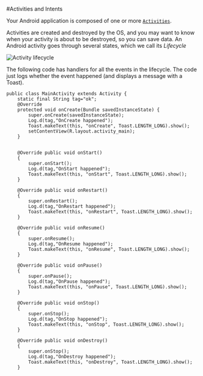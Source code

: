 #Activities and Intents

Your Android application is composed of one or more [`Activities`](http://developer.android.com/reference/android/app/Activity.html).

Activities are created and destroyed by the OS, and you may want to know when your activity is about to be destroyed, so you can save data. An Android activity goes through several states, which we call its *Lifecycle*


![Activity lifecycle](http://developer.android.com/images/activity_lifecycle.png)

The following code has handlers for all the events in the lifecycle. The code just logs whether the event happened (and displays a message with a Toast).

```
public class MainActivity extends Activity {
	static final String tag="ok";
	@Override
	protected void onCreate(Bundle savedInstanceState) {
		super.onCreate(savedInstanceState);
		Log.d(tag,"OnCreate happened");
		Toast.makeText(this, "onCreate", Toast.LENGTH_LONG).show(); 
		setContentView(R.layout.activity_main);
	}

	
	@Override public void onStart() 
	{
		super.onStart();
		Log.d(tag,"OnStart happened");
		Toast.makeText(this, "onStart", Toast.LENGTH_LONG).show(); 
	}
	
	@Override public void onRestart() 
	{
		super.onRestart();
		Log.d(tag,"OnRestart happened");
		Toast.makeText(this, "onRestart", Toast.LENGTH_LONG).show(); 
	}
	
	@Override public void onResume() 
	{
		super.onResume();
		Log.d(tag,"OnResume happened");
		Toast.makeText(this, "onResume", Toast.LENGTH_LONG).show(); 
	}
	
	@Override public void onPause() 
	{
		super.onPause();
		Log.d(tag,"OnPause happened");
		Toast.makeText(this, "onPause", Toast.LENGTH_LONG).show(); 
	}

	@Override public void onStop() 
	{
		super.onStop();
		Log.d(tag,"OnStop happened");
		Toast.makeText(this, "onStop", Toast.LENGTH_LONG).show(); 
	}

	@Override public void onDestroy() 
	{
		super.onStop();
		Log.d(tag,"OnDestroy happened");
		Toast.makeText(this, "onDestroy", Toast.LENGTH_LONG).show(); 
	}
``` 
